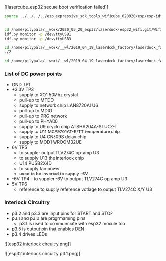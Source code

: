 [[lasercube_esp32 secure boot verification failed]]

```bash
source ../../../../esp_expressive_sdk_tools_wificube_020920/esp/esp-idf/export.sh


cd /home/pilypala/__work/2020_05_20_esp32/laserdock-esp32_wifi.git/WifiLaserCube && source ../../esp_expressive_sdk_tools_wificube_020920/esp/esp-idf/export.sh
idf.py monitor -p /dev/ttyUSB1
idf.py monitor -p /dev/ttyUSB3

cd /home/pilypala/__work/__wl/2019_04_19_laserdock_factory/laserdock_factory_utilities.git/esp32wificube 
./2
```

```bash
cd /home/pilypala/__work/__wl/2019_04_19_laserdock_factory/laserdock_factory_utilities.git/esp32wificube
```

### List of DC power points
- GND TP1
- +3.3V TP3
	- supply to XO1 50Mhz crystal
	- pull-up to MTDO
	- supply to network chip LAN8720AI U6
	- pull-up to MDIO
	- pull-up to PRG network
	- pull-up to PHYAD0
	- supply to U9 crypto chip ATSHA204A-STUCZ-T
	- supply to U11 MCP9701AT-E/TT temperature chip
	- supply to U4 CN809S delay chip
	- supply to MOD1 WROOM32UE
- 6V TP5
	- to suppler output TLV274C op-amp U3
	- to supply U13 the interlock chip
	- U14 PUSB2X4D
	- to supply fan power
	- used to be inverted to supply -6V
- -6V TP4
		- to suppler -6V to output TLV274C op-amp U3
- 5V TP6 
	- reference to supply reference votlage to output TLV274C X/Y U3


### Interlock Circuitry

- p3.2 and p3.3 are input pins for START and STOP
- p3.1 and p3.0 are progrmaming pins
	- p3.1 is used to communciate with esp32 module too
- p3.5 is output pin that enables DEN
- p3.4 drives LEDs

![[esp32 interlock circuitry.png]]

![[esp32 interlock circuitry p3.1.png]]